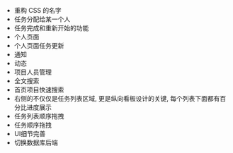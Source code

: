 * 重构 CSS 的名字
* 任务分配给某一个人
* 任务完成和重新开始的功能
* 个人页面
* 个人页面任务更新
* 通知
* 动态
* 项目人员管理
* 全文搜索
* 首页项目快速搜索
* 右侧的不仅仅是任务列表区域, 更是纵向看板设计的关键, 每个列表下面都有百分比进度展示
* 任务列表顺序拖拽
* 任务顺序拖拽
* UI细节完善
* 切换数据库后端
